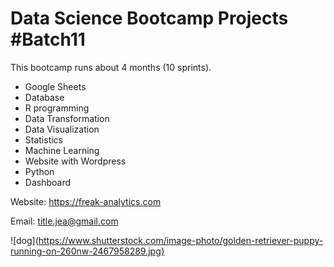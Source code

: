 # Data Science Bootcamp Projects #Batch11
This bootcamp runs about 4 months (10 sprints).

- Google Sheets
- Database
- R programming
- Data Transformation
- Data Visualization
- Statistics
- Machine Learning
- Website with Wordpress
- Python
- Dashboard

Website: https://freak-analytics.com

Email: title.jea@gmail.com

![dog](https://www.shutterstock.com/image-photo/golden-retriever-puppy-running-on-260nw-2467958289.jpg}
